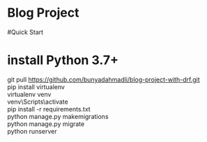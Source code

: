 # Blog Project <br>
#Quick Start
# install Python 3.7+<br>
git pull https://github.com/bunyadahmadli/blog-project-with-drf.git<br>
pip install virtualenv<br>
virtualenv venv <br>
venv\Scripts\activate <br>
pip install -r requirements.txt<br>
python manage.py makemigrations<br>
python manage.py migrate<br>
python runserver<br>


